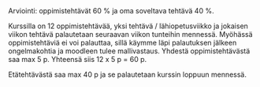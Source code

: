 ## 

Arviointi: oppimistehtävät 60 % ja oma soveltava tehtävä 40 %.

Kurssilla on 12 oppimistehtävää, yksi tehtävä / lähiopetusviikko ja jokaisen viikon tehtävä palautetaan seuraavan viikon tunteihin mennessä. Myöhässä oppimistehtäviä ei voi palauttaa, sillä käymme läpi palautuksen jälkeen ongelmakohtia ja moodleen tulee mallivastaus. Yhdestä oppimistehtävästä saa max 5 p.  Yhteensä siis 12 x 5 p = 60 p.

Etätehtävästä saa max 40 p ja se palautetaan kurssin loppuun mennessä.
